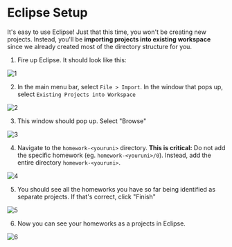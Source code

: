 # Eclipse Setup

It's easy to use Eclipse! Just that this time, you won't be creating new projects. Instead, you'll be **importing projects into existing workspace** since we already created most of the directory structure for you.

1. Fire up Eclipse. It should look like this:

![1](https://raw.githubusercontent.com/cs3134/admin/master/eclipse-screenshots/1.png?raw=true)

2. In the main menu bar, select `File > Import`. In the window that pops up, select `Existing Projects into Workspace`

![2](https://raw.githubusercontent.com/cs3134/admin/master/eclipse-screenshots/2.png?raw=true)

3. This window should pop up. Select "Browse"

![3](https://raw.githubusercontent.com/cs3134/admin/master/eclipse-screenshots/3.png?raw=true)

4. Navigate to the `homework-<youruni>` directory. **This is critical:** Do not add the specific homework (eg. `homework-<youruni>/0`). Instead, add the entire directory `homework-<youruni>`.

![4](https://raw.githubusercontent.com/cs3134/admin/master/eclipse-screenshots/4.png?raw=true)

5. You should see all the homeworks you have so far being identified as separate projects. If that's correct, click "Finish"

![5](https://raw.githubusercontent.com/cs3134/admin/master/eclipse-screenshots/5.png?raw=true)

6. Now you can see your homeworks as a projects in Eclipse.

![6](https://raw.githubusercontent.com/cs3134/admin/master/eclipse-screenshots/6.png?raw=true)
